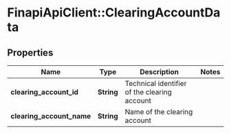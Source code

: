 # FinapiApiClient::ClearingAccountData

## Properties
Name | Type | Description | Notes
------------ | ------------- | ------------- | -------------
**clearing_account_id** | **String** | Technical identifier of the clearing account | 
**clearing_account_name** | **String** | Name of the clearing account | 


